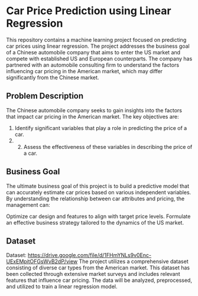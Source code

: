 # Car Price Prediction using Linear Regression
This repository contains a machine learning project focused on predicting car prices using linear regression. The project addresses the business goal of a Chinese automobile company that aims to enter the US market and compete with established US and European counterparts. The company has partnered with an automobile consulting firm to understand the factors influencing car pricing in the American market, which may differ significantly from the Chinese market.

## Problem Description
The Chinese automobile company seeks to gain insights into the factors that impact car pricing in the American market. The key objectives are:
1. Identify significant variables that play a role in predicting the price of a car.
2. 2. Assess the effectiveness of these variables in describing the price of a car.
## Business Goal
The ultimate business goal of this project is to build a predictive model that can accurately estimate car prices based on various independent variables. By understanding the relationship between car attributes and pricing, the management can:

Optimize car design and features to align with target price levels.
Formulate an effective business strategy tailored to the dynamics of the US market.
## Dataset
Dataset: https://drive.google.com/file/d/1FHmYNLs9v0Enc-UExEMpitOFGsWvB2dP/view
The project utilizes a comprehensive dataset consisting of diverse car types from the American market. This dataset has been collected through extensive market surveys and includes relevant features that influence car pricing. The data will be analyzed, preprocessed, and utilized to train a linear regression model.
